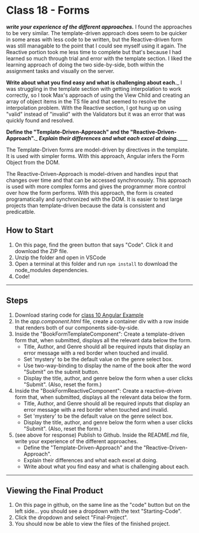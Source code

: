 # Class 18 - Forms

___write your experience of the different approaches.___
I found the approaches to be very similar. The template-driven approach does seem to be quicker in some areas with less code to be written, but the Reactive-driven form was still managable to the point that I could see myself using it again. The Reactive portion took me less time to complete but that's because I had learned so much through trial and error with the template section. I liked the learning approach of doing the two side-by-side, both within the assignment tasks and visually on the server.

 ____Write about what you find easy and what is challenging about each._____
I was struggling in the template section with getting interpolation to work correctly, so I took Max's approach of using the View Child and creating an array of object items in the TS file and that seemed to resolve the interpolation problem. With the Reactive section, I got hung up on using "valid" instead of "invalid" with the Validators but it was an error that was quickly found and resolved.

__Define the "Template-Driven-Approach" and the "Reactive-Driven-Approach".___
___Explain their differences and what each excel at doing._______

The Template-Driven forms are model-driven by directives in the template. It is used with simpler forms. With this approach, Angular infers the Form Object from the DOM.

The Reactive-Driven-Approach is model-driven and handles input that changes over time and that can be accessed synchronously. This approach is used with more complex forms and gives the programmer more control over how the form performs.  With this approach, the form is created programatically and synchronized with the DOM. It is easier to test large projects than template-driven because the data is consistent and predicatble.


## How to Start

1. On this page, find the green button that says "Code". Click it and download the ZIP file.
2. Unzip the folder and open in VSCode
3. Open a terminal at this folder and run `npm install` to download the node_modules dependencies.
4. Code!

---

## Steps

1. Download staring code for [class 10 Angular Example](https://github.com/WilderDev/Class-10-Angular-Forms-Example)
2. In the _app.component.html_ file, create a container div with a row inside that renders both of our components side-by-side.
3. Inside the "BookFormTemplateComponent": Create a template-driven form that, when submitted, displays all the relevant data below the form.
   - Title, Author, and Genre should all be required inputs that display an error message with a red border when touched and invalid.
   - Set 'mystery' to be the default value on the genre select box.
   - Use two-way-binding to display the name of the book after the word "Submit" on the submit button.
   - Display the title, author, and genre below the form when a user clicks "Submit". (Also, reset the form.)
4. Inside the "BookFormReactiveComponent": Create a reactive-driven form that, when submitted, displays all the relevant data below the form.
   - Title, Author, and Genre should all be required inputs that display an error message with a red border when touched and invalid.
   - Set 'mystery' to be the default value on the genre select box.
   - Display the title, author, and genre below the form when a user clicks "Submit". (Also, reset the form.)
5. (see above for response) Publish to Github. Inside the README.md file, write your experience of the different approaches.
   - Define the "Template-Driven-Approach" and the "Reactive-Driven-Approach".
   - Explain their differences and what each excel at doing.
   - Write about what you find easy and what is challenging about each.

---

## Viewing the Final Product

1. On this page in github, on the same line as the "code" button but on the left side... you should see a dropdown with the text "Starting-Code".
2. Click the dropdown and select "Final-Project".
3. You should now be able to view the files of the finished project.
